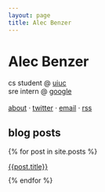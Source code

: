 ```yaml
---
layout: page
title: Alec Benzer
---
```

# Alec Benzer
<div id="bio">
<p>
cs student @ <a href="http://cs.uiuc.edu">uiuc</a><br />
sre intern @ <a href="http://www.google.com/about">google</a><br />
<br />
<a href="/about">about</a>&nbsp;&middot;&nbsp;<a href="http://twitter.com/alecbenzer">twitter</a>&nbsp;&middot;&nbsp;<a href="mailto:alecbenzer@gmail.com">email</a>&nbsp;&middot;&nbsp;<a href="/feed.xml">rss</a>
</p>
</div>

## blog posts

{% for post in site.posts %}
  <div style="margin-bottom: 0.8em;"><a href="{{post.url}}">{{post.title}}</a></div>
{% endfor %}
